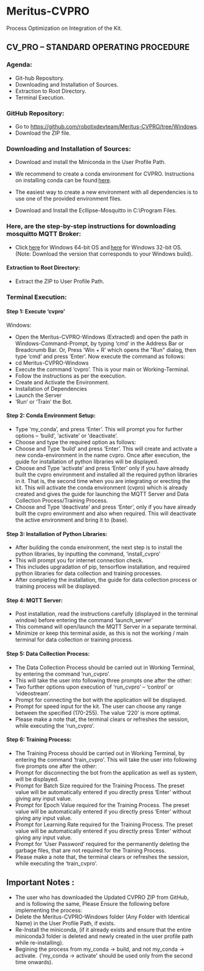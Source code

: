 # Meritus-CVPRO
Process Optimization on Integration of the Kit.


## CV_PRO – STANDARD OPERATING PROCEDURE 

### Agenda: 

- Git-hub Repository. 
- Downloading and Installation of Sources. 
- Extraction to Root Directory. 
- Terminal Execution.

### GitHub Repository: 

- Go to https://github.com/robotixdevteam/Meritus-CVPRO/tree/Windows. 
- Download the ZIP file. 
### Downloading and Installation of Sources: 

- Download and install the Miniconda in the User Profile Path. 
- We recommend to create a conda environment for CVPRO. Instructions on installing conda can be found [here](https://docs.conda.io/projects/conda/en/latest/user-guide/install/).  
- The easiest way to create a new environment with all dependencies is to use one of the provided environment files.   
 
- Download and Install the Ecllipse-Mosquitto in C:\Program Files. 

### Here, are the step-by-step instructions for downloading mosquitto MQTT Broker: 
- Click [here](https://mosquitto.org/files/binary/win64/mosquitto-2.0.15-install-windows-x64.exe) for Windows 64-bit OS and [here](https://mosquitto.org/files/binary/win32/mosquitto-2.0.15-install-windows-x86.exe) for Windows 32-bit OS. (Note: Download the version that corresponds to your Windows build). 
 

 #### Extraction to Root Directory: 

   - Extract the ZIP to User Profile Path. 
 

### Terminal Execution: 

#### Step 1: Execute ‘cvpro’ 

Windows: 
- Open the Meritus-CVPRO-Windows (Extracted) and open the path in Windows-Command-Prompt, by typing ‘cmd’ in the Address Bar or Breadcrumb Bar. Or, Press ‘Win + R’ which opens the "Run" dialog, then type ‘cmd’ and press ‘Enter’. Now execute the command as follows:
- cd Meritus-CVPRO-Windows
- Execute the command ‘cvpro’. This is your main or Working-Terminal.
- Follow the instructions as per the execution.
- Create and Activate the Environment.
- Installation of Dependencies
- Launch the Server
- ‘Run’ or ‘Train’ the Bot. 
 
#### Step 2: Conda Environment Setup: 

- Type ‘my_conda’, and press ‘Enter’. This will prompt you for further options – ‘build’, ‘activate’ or ‘deactivate’.
- Choose and type the required option as follows:
- Choose and Type ‘build’ and press ‘Enter’. This will create and activate a new conda-environment in the name cvpro. Once after execution, the guide for installation of python libraries will be displayed.
- Choose and Type ‘activate’ and press ‘Enter’ only if you have already built the cvpro environment and installed all the required python libraries in it. That is, the second time when you are integrating or erecting the kit. This will activate the conda environment (cvpro) which is already created and gives the guide for launching the MQTT Server and Data Collection Process/Training Process.
- Choose and Type ‘deactivate’ and press ‘Enter’, only if you have already built the cvpro environment and also when required. This will deactivate the active environment and bring it to (base). 
  

#### Step 3: Installation of Python Libraries: 
- After building the conda environment, the next step is to install the python libraries, by inputting the command, ‘install_cvpro’
- This will prompt you for internet connection check.
- This includes upgradation of pip, tensorflow installation, and required python libraries for data collection and training processes.
- After completing the installation, the guide for data collection process or training process will be displayed. 
 

#### Step 4: MQTT Server: 

- Post installation, read the instructions carefully (displayed in the terminal window) before entering the command ‘launch_server’
- This command will open/launch the MQTT Server in a separate terminal.
- Minimize or keep this terminal aside, as this is not the working / main terminal for data collection or training process.
  
#### Step 5: Data Collection Process: 

- The Data Collection Process should be carried out in Working Terminal, by entering the command ‘run_cvpro’.
- This will take the user into following three prompts one after the other:
- Two further options upon execution of ‘run_cvpro’ – ‘control’ or ‘videostream’.
- Prompt for connecting the bot with the application will be displayed.
- Prompt for speed input for the kit. The user can choose any range between the specified (170-255). The value ‘220’ is more optimal.
- Please make a note that, the terminal clears or refreshes the session, while executing the ‘run_cvpro’.
   
#### Step 6: Training Process: 

- The Training Process should be carried out in Working Terminal, by entering the command ‘train_cvpro’. This will take the user into following five prompts one after the other:
- Prompt for disconnecting the bot from the application as well as system, will be displayed.
- Prompt for Batch Size required for the Training Process. The preset value will be automatically entered if you directly press ‘Enter’ without giving any input value.
- Prompt for Epoch Value required for the Training Process. The preset value will be automatically entered if you directly press ‘Enter’ without giving any input value.
- Prompt for Learning Rate required for the Training Process. The preset value will be automatically entered if you directly press ‘Enter’ without giving any input value.
- Prompt for ‘User Password’ required for the permanently deleting the garbage files, that are not required for the Training Process.
- Please make a note that, the terminal clears or refreshes the session, while executing the ‘train_cvpro’. 
 

## Important Notes : 
- The user who has downloaded the Updated CVPRO ZIP from GitHub, and is following the same, Please Ensure the following before implementing the process: 
- Delete the Meritus-CVPRO-Windows folder (Any Folder with Identical Name) in the User Profile Path, if exists.
- Re-Install the miniconda, (if it already exists and ensure that the entire miniconda3 folder is deleted and newly created in the user profile path while re-installing).
- Begining the process from my_conda -> build, and not my_conda -> activate.  ('my_conda -> activate' should be used only from the second time onwards). 
 
